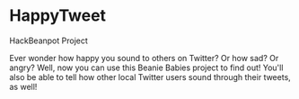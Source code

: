 # HappyTweet
HackBeanpot Project

Ever wonder how happy you sound to others on Twitter? Or how sad? Or angry? Well, now you can use this Beanie Babies project to find out!
You'll also be able to tell how other local Twitter users sound through their tweets, as well! 
